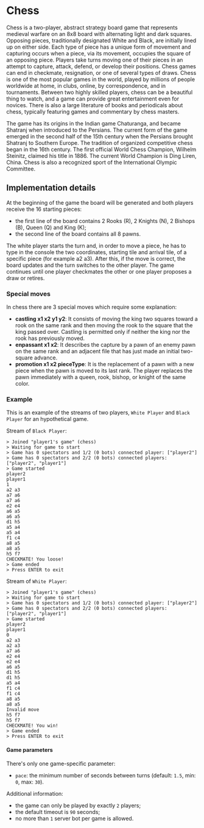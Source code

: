 # Chess 

Chess is a two-player, abstract strategy board game that represents medieval warfare on an 8x8 board with alternating light and dark squares. Opposing pieces, traditionally designated White and Black, are initially lined up on either side. Each type of piece has a unique form of movement and capturing occurs when a piece, via its movement, occupies the square of an opposing piece. Players take turns moving one of their pieces in an attempt to capture, attack, defend, or develop their positions. Chess games can end in checkmate, resignation, or one of several types of draws. Chess is one of the most popular games in the world, played by millions of people worldwide at home, in clubs, online, by correspondence, and in tournaments. Between two highly skilled players, chess can be a beautiful thing to watch, and a game can provide great entertainment even for novices. There is also a large literature of books and periodicals about chess, typically featuring games and commentary by chess masters.

The game has its origins in the Indian game Chaturanga, and became Shatranj when introduced to the Persians. The current form of the game emerged in the second half of the 15th century when the Persians brought Shatranj to Southern Europe. The tradition of organized competitive chess began in the 16th century. The first official World Chess Champion, Wilhelm Steinitz, claimed his title in 1886. The current World Champion is Ding Liren, China. Chess is also a recognized sport of the International Olympic Committee.


## Implementation details
At the beginning of the game the board will be generated and both players receive the 16 starting pieces:

- the first line of the board contains 2 Rooks (R), 2 Knights (N), 2 Bishops (B), Queen (Q) and King (K);
- the second line of the board contains all 8 pawns.


The white player starts the turn and, in order to move a piece, he has to type in the console the two coordinates, starting tile and arrival tile, of a specific piece (for example a2 a3).
After this, if the move is correct, the board updates and the turn switches to the other player. 
The game continues until one player checkmates the other or one player proposes a draw or retires.

### Special moves
In chess there are 3 special moves which require some explanation:

- **castling x1 x2 y1 y2**: It consists of moving the king two squares toward a rook on the same rank and then moving the rook to the square that the king passed over. Castling is permitted only if neither the king nor the rook has previously moved.
- **enpassant x1 x2**: It describes the capture by a pawn of an enemy pawn on the same rank and an adjacent file that has just made an initial two-square advance.
- **promotion x1 x2 pieceType**: It is the replacement of a pawn with a new piece when the pawn is moved to its last rank. The player replaces the pawn immediately with a queen, rook, bishop, or knight of the same color.



### Example
This is an example of the streams of two players, `White Player` and `Black Player` for an hypothetical game.


Stream of `Black Player`:
```
> Joined "player1's game" (chess)
> Waiting for game to start
> Game has 0 spectators and 1/2 (0 bots) connected player: ["player2"]
> Game has 0 spectators and 2/2 (0 bots) connected players: ["player2", "player1"]
> Game started
player2
player1
1
a2 a3
a7 a6
a7 a6
e2 e4
a6 a5
a6 a5
d1 h5
a5 a4
a5 a4
f1 c4
a8 a5
a8 a5
h5 f7
CHECKMATE! You loose!
> Game ended
> Press ENTER to exit
```

Stream of `White Player`:
```
> Joined "player1's game" (chess)
> Waiting for game to start
> Game has 0 spectators and 1/2 (0 bots) connected player: ["player2"]
> Game has 0 spectators and 2/2 (0 bots) connected players: ["player2", "player1"]
> Game started
player2
player1
0
a2 a3
a2 a3
a7 a6
e2 e4
e2 e4
a6 a5
d1 h5
d1 h5
a5 a4
f1 c4
f1 c4
a8 a5
a8 a5
Invalid move
h5 f7
h5 f7
CHECKMATE! You win!
> Game ended
> Press ENTER to exit
```


#### Game parameters
There's only one game-specific parameter:

- `pace`: the minimum number of seconds between turns (default: `1.5`, min: `0`, max: `30`).

Additional information:

- the game can only be played by exactly `2` players;
- the default timeout is `90` seconds;
- no more than `1` server bot per game is allowed.
